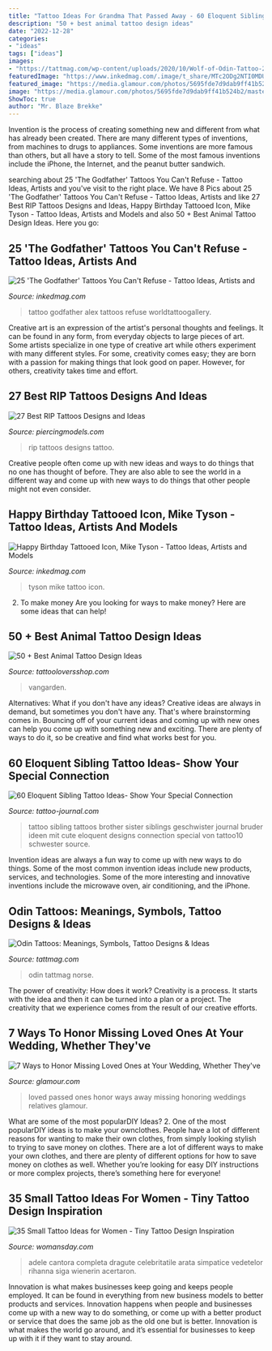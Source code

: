 ```yaml
---
title: "Tattoo Ideas For Grandma That Passed Away - 60 Eloquent Sibling Tattoo Ideas- Show Your Special Connection"
description: "50 + best animal tattoo design ideas"
date: "2022-12-28"
categories:
- "ideas"
tags: ["ideas"]
images:
- "https://tattmag.com/wp-content/uploads/2020/10/Wolf-of-Odin-Tattoo-2.jpg"
featuredImage: "https://www.inkedmag.com/.image/t_share/MTc2ODg2NTI0MDU3NDk1MTIz/artist--alex-legaza--the-godfather-tattoo_19057123658.jpg"
featured_image: "https://media.glamour.com/photos/5695fde7d9dab9ff41b524b2/master/pass/weddings-2013-05-1-honoring-relatives-who-have-passed-away-wedding-0501-main.jpg"
image: "https://media.glamour.com/photos/5695fde7d9dab9ff41b524b2/master/pass/weddings-2013-05-1-honoring-relatives-who-have-passed-away-wedding-0501-main.jpg"
ShowToc: true
author: "Mr. Blaze Brekke"
---
```



Invention is the process of creating something new and different from what has already been created. There are many different types of inventions, from machines to drugs to appliances. Some inventions are more famous than others, but all have a story to tell. Some of the most famous inventions include the iPhone, the Internet, and the peanut butter sandwich.

	

		
searching about 25 &#039;The Godfather&#039; Tattoos You Can&#039;t Refuse - Tattoo Ideas, Artists and you've visit to the right place. We have 8 Pics about 25 &#039;The Godfather&#039; Tattoos You Can&#039;t Refuse - Tattoo Ideas, Artists and like 27 Best RIP Tattoos Designs and Ideas, Happy Birthday Tattooed Icon, Mike Tyson - Tattoo Ideas, Artists and Models and also 50 + Best Animal Tattoo Design Ideas. Here you go:
		
    
## 25 &#039;The Godfather&#039; Tattoos You Can&#039;t Refuse - Tattoo Ideas, Artists And

<img loading=lazy src="https://www.inkedmag.com/.image/t_share/MTc2ODg2NTI0MDU3NDk1MTIz/artist--alex-legaza--the-godfather-tattoo_19057123658.jpg" onerror="this.onerror=null;this.src='https://tse4.mm.bing.net/th?id=OIP.q6TxlLqSfIz8Z8T6ihk5zwHaGa&amp;pid=15.1';" alt="25 &#039;The Godfather&#039; Tattoos You Can&#039;t Refuse - Tattoo Ideas, Artists and">

_Source: inkedmag.com_

>tattoo godfather alex tattoos refuse worldtattoogallery. 

	

Creative art is an expression of the artist's personal thoughts and feelings. It can be found in any form, from everyday objects to large pieces of art. Some artists specialize in one type of creative art while others experiment with many different styles. For some, creativity comes easy; they are born with a passion for making things that look good on paper. However, for others, creativity takes time and effort.

    
## 27 Best RIP Tattoos Designs And Ideas

<img loading=lazy src="https://www.piercingmodels.com/wp-content/uploads/2018/04/rip-tattoo.jpg" onerror="this.onerror=null;this.src='https://tse4.mm.bing.net/th?id=OIP.RuDhrATyNOYSUBTDFvBiXwHaCm&amp;pid=15.1';" alt="27 Best RIP Tattoos Designs and Ideas">

_Source: piercingmodels.com_

>rip tattoos designs tattoo. 

	

Creative people often come up with new ideas and ways to do things that no one has thought of before. They are also able to see the world in a different way and come up with new ways to do things that other people might not even consider.

    
## Happy Birthday Tattooed Icon, Mike Tyson - Tattoo Ideas, Artists And Models

<img loading=lazy src="https://www.inkedmag.com/.image/t_share/MTczNTQ0OTc1MDc2Njk3NDky/mike-tyson-fb.jpg" onerror="this.onerror=null;this.src='https://tse1.mm.bing.net/th?id=OIP.oqCbLN2m9idGCHWYOQvk-wHaD4&amp;pid=15.1';" alt="Happy Birthday Tattooed Icon, Mike Tyson - Tattoo Ideas, Artists and Models">

_Source: inkedmag.com_

>tyson mike tattoo icon. 

	

2. To make money
Are you looking for ways to make money? Here are some ideas that can help!

    
## 50 + Best Animal Tattoo Design Ideas

<img loading=lazy src="https://www.tattooloversshop.com/wp-content/uploads/2019/08/5.jpg" onerror="this.onerror=null;this.src='https://tse2.mm.bing.net/th?id=OIP.YbHERodNY664crAYqZchkwHaL8&amp;pid=15.1';" alt="50 + Best Animal Tattoo Design Ideas">

_Source: tattooloversshop.com_

>vangarden. 

	

Alternatives: What if you don't have any ideas?
Creative ideas are always in demand, but sometimes you don't have any. That's where brainstorming comes in. Bouncing off of your current ideas and coming up with new ones can help you come up with something new and exciting. There are plenty of ways to do it, so be creative and find what works best for you.

    
## 60 Eloquent Sibling Tattoo Ideas- Show Your Special Connection

<img loading=lazy src="https://tattoo-journal.com/wp-content/uploads/2016/09/sibling-tattoo10-650x650.jpg" onerror="this.onerror=null;this.src='https://tse3.mm.bing.net/th?id=OIP.7Id9nGBxM1u6FKeXU9xQEAHaHa&amp;pid=15.1';" alt="60 Eloquent Sibling Tattoo Ideas- Show Your Special Connection">

_Source: tattoo-journal.com_

>tattoo sibling tattoos brother sister siblings geschwister journal bruder ideen mit cute eloquent designs connection special von tattoo10 schwester source. 

	

Invention ideas are always a fun way to come up with new ways to do things. Some of the most common invention ideas include new products, services, and technologies. Some of the more interesting and innovative inventions include the microwave oven, air conditioning, and the iPhone.

    
## Odin Tattoos: Meanings, Symbols, Tattoo Designs &amp; Ideas

<img loading=lazy src="https://tattmag.com/wp-content/uploads/2020/10/Wolf-of-Odin-Tattoo-2.jpg" onerror="this.onerror=null;this.src='https://tse3.mm.bing.net/th?id=OIP.vtwvjbnf-Lzctb-B6xpwrgAAAA&amp;pid=15.1';" alt="Odin Tattoos: Meanings, Symbols, Tattoo Designs &amp; Ideas">

_Source: tattmag.com_

>odin tattmag norse. 

	

The power of creativity: How does it work?
Creativity is a process. It starts with the idea and then it can be turned into a plan or a project. The creativity that we experience comes from the result of our creative efforts.

    
## 7 Ways To Honor Missing Loved Ones At Your Wedding, Whether They&#039;ve

<img loading=lazy src="https://media.glamour.com/photos/5695fde7d9dab9ff41b524b2/master/pass/weddings-2013-05-1-honoring-relatives-who-have-passed-away-wedding-0501-main.jpg" onerror="this.onerror=null;this.src='https://tse2.mm.bing.net/th?id=OIP.aWlFqvHBJwjOkXX8FrKCcQHaLH&amp;pid=15.1';" alt="7 Ways to Honor Missing Loved Ones at Your Wedding, Whether They&#039;ve">

_Source: glamour.com_

>loved passed ones honor ways away missing honoring weddings relatives glamour. 

	

What are some of the most popularDIY Ideas?
2. One of the most popularDIY ideas is to make your ownclothes. People have a lot of different reasons for wanting to make their own clothes, from simply looking stylish to trying to save money on clothes. There are a lot of different ways to make your own clothes, and there are plenty of different options for how to save money on clothes as well. Whether you’re looking for easy DIY instructions or more complex projects, there’s something here for everyone!

    
## 35 Small Tattoo Ideas For Women - Tiny Tattoo Design Inspiration

<img loading=lazy src="https://hips.hearstapps.com/wdy.h-cdn.co/assets/17/28/2560x3640/adele-tattoo-dots-penny.jpg?resize=768:*" onerror="this.onerror=null;this.src='https://tse3.mm.bing.net/th?id=OIP.jS3ij7OCyCaikhA9Gr6UGAHaKh&amp;pid=15.1';" alt="35 Small Tattoo Ideas for Women - Tiny Tattoo Design Inspiration">

_Source: womansday.com_

>adele cantora completa dragute celebritatile arata simpatice vedetelor rihanna siga wienerin acertaron. 

	

Innovation is what makes businesses keep going and keeps people employed. It can be found in everything from new business models to better products and services. Innovation happens when people and businesses come up with a new way to do something, or come up with a better product or service that does the same job as the old one but is better. Innovation is what makes the world go around, and it’s essential for businesses to keep up with it if they want to stay around.

